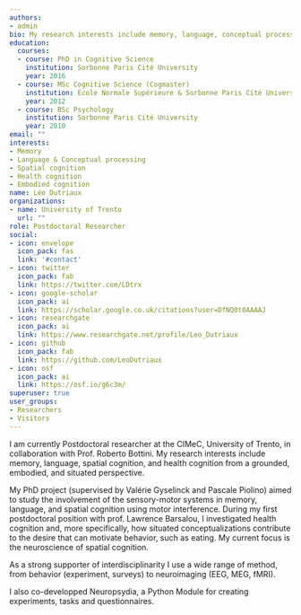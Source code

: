 ```yaml
---
authors:
- admin
bio: My research interests include memory, language, conceptual processing, spatial cognition, and health cognition.
education:
  courses:
  - course: PhD in Cognitive Science
    institution: Sorbonne Paris Cité University
    year: 2016
  - course: MSc Cognitive Science (Cogmaster)
    institution: Ecole Normale Supérieure & Sorbonne Paris Cité University
    year: 2012
  - course: BSc Psychology
    institution: Sorbonne Paris Cité University
    year: 2010
email: ""
interests:
- Memory
- Language & Conceptual processing
- Spatial cognition
- Health cognition
- Embodied cognition
name: Léo Dutriaux
organizations:
- name: University of Trento
  url: ""
role: Postdoctoral Researcher
social:
- icon: envelope
  icon_pack: fas
  link: '#contact'
- icon: twitter
  icon_pack: fab
  link: https://twitter.com/LDtrx
- icon: google-scholar
  icon_pack: ai
  link: https://scholar.google.co.uk/citations?user=DfNQ0t0AAAAJ
- icon: researchgate
  icon_pack: ai
  link: https://www.researchgate.net/profile/Leo_Dutriaux
- icon: github
  icon_pack: fab
  link: https://github.com/LeoDutriaux
- icon: osf
  icon_pack: ai
  link: https://osf.io/g6c3m/
superuser: true
user_groups:
- Researchers
- Visitors
---
```


I am currently Postdoctoral researcher at the CIMeC, University of Trento, in collaboration with Prof. Roberto Bottini. My research interests include memory, language, spatial cognition, and health cognition from a grounded, embodied, and situated perspective.

My PhD project (supervised by Valérie Gyselinck and Pascale Piolino) aimed to study the involvement of the sensory-motor systems in memory, language, and spatial cognition using motor interference. During my first postdoctoral position with prof. Lawrence Barsalou, I investigated health cognition and, more specifically, how situated conceptualizations contribute to the desire that can motivate behavior, such as eating. My current focus is the neuroscience of spatial cognition.

As a strong supporter of interdisciplinarity I use a wide range of method, from behavior (experiment, surveys) to neuroimaging (EEG, MEG, fMRI).

I also co-developped Neuropsydia, a Python Module for creating experiments, tasks and questionnaires.